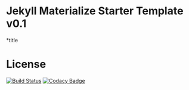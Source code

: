 # Jekyll Materialize Starter Template v0.1

*title


# License


[![Build Status](https://travis-ci.org/GasanovShamil/GasanovShamil.github.io.svg?branch=master)](https://travis-ci.org/GasanovShamil/GasanovShamil.github.io)
[![Codacy Badge](https://api.codacy.com/project/badge/Grade/656a6d80d5a14b6194e3d0ed3039f5cc)](https://www.codacy.com/app/GasanovShamil/GasanovShamil.github.io?utm_source=github.com&amp;utm_medium=referral&amp;utm_content=GasanovShamil/GasanovShamil.github.io&amp;utm_campaign=Badge_Grade)
